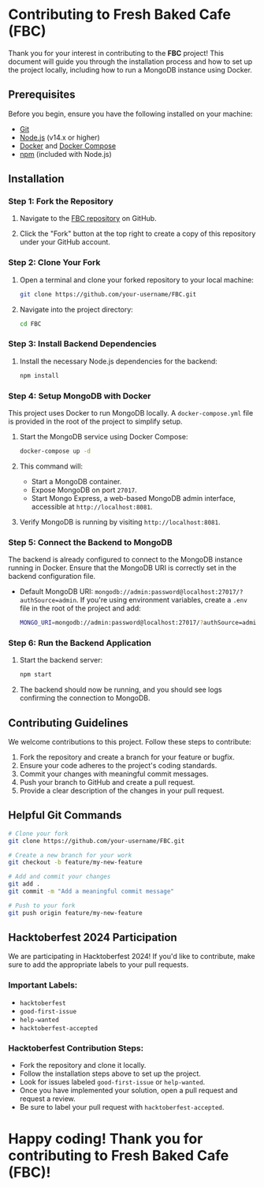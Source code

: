 # Contributing to Fresh Baked Cafe (FBC)

Thank you for your interest in contributing to the **FBC** project! This document will guide you through the installation process and how to set up the project locally, including how to run a MongoDB instance using Docker.

## Prerequisites

Before you begin, ensure you have the following installed on your machine:

- [Git](https://git-scm.com/downloads)
- [Node.js](https://nodejs.org/) (v14.x or higher)
- [Docker](https://docs.docker.com/get-docker/) and [Docker Compose](https://docs.docker.com/compose/install/)
- [npm](https://www.npmjs.com/get-npm) (included with Node.js)

## Installation

### Step 1: Fork the Repository

1. Navigate to the [FBC repository](https://github.com/shubey1007/FBC) on GitHub.

2. Click the "Fork" button at the top right to create a copy of this repository under your GitHub account.

### Step 2: Clone Your Fork

1. Open a terminal and clone your forked repository to your local machine:

   ```bash
   git clone https://github.com/your-username/FBC.git
   ```

2. Navigate into the project directory:

   ```bash
   cd FBC
   ```

### Step 3: Install Backend Dependencies

1. Install the necessary Node.js dependencies for the backend:
   ```bash
   npm install
   ```

### Step 4: Setup MongoDB with Docker

This project uses Docker to run MongoDB locally. A `docker-compose.yml` file is provided in the root of the project to simplify setup.

1. Start the MongoDB service using Docker Compose:

   ```bash
   docker-compose up -d
   ```

2. This command will:
   - Start a MongoDB container.
   - Expose MongoDB on port `27017`.
   - Start Mongo Express, a web-based MongoDB admin interface, accessible at `http://localhost:8081`.

3. Verify MongoDB is running by visiting `http://localhost:8081`.

### Step 5: Connect the Backend to MongoDB
The backend is already configured to connect to the MongoDB instance running in Docker. Ensure that the MongoDB URI is correctly set in the backend configuration file.

- Default MongoDB URI: `mongodb://admin:password@localhost:27017/?authSource=admin`. If you're using environment variables, create a `.env` file in the root of the project and add:

    ```bash
    MONGO_URI=mongodb://admin:password@localhost:27017/?authSource=admin
    ```
### Step 6: Run the Backend Application

1. Start the backend server:

    ```bash
    npm start
    ```
2. The backend should now be running, and you should see logs confirming the connection to MongoDB.



## Contributing Guidelines

We welcome contributions to this project. Follow these steps to contribute:

1. Fork the repository and create a branch for your feature or bugfix.
2. Ensure your code adheres to the project's coding standards.
3. Commit your changes with meaningful commit messages.
4. Push your branch to GitHub and create a pull request.
5. Provide a clear description of the changes in your pull request.

## Helpful Git Commands
```bash
# Clone your fork
git clone https://github.com/your-username/FBC.git

# Create a new branch for your work
git checkout -b feature/my-new-feature

# Add and commit your changes
git add .
git commit -m "Add a meaningful commit message"

# Push to your fork
git push origin feature/my-new-feature
```

## Hacktoberfest 2024 Participation
We are participating in Hacktoberfest 2024! If you'd like to contribute, make sure to add the appropriate labels to your pull requests.

### Important Labels:

- `hacktoberfest`
- `good-first-issue`
- `help-wanted`
- `hacktoberfest-accepted`

### Hacktoberfest Contribution Steps:

- Fork the repository and clone it locally.
- Follow the installation steps above to set up the project.
- Look for issues labeled `good-first-issue` or `help-wanted`.
- Once you have implemented your solution, open a pull request and request a review.
- Be sure to label your pull request with `hacktoberfest-accepted`.


# Happy coding! Thank you for contributing to Fresh Baked Cafe (FBC)!

